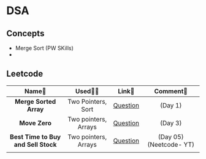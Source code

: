 # DSA

## Concepts
- Merge Sort (PW SKills)
- 

## Leetcode
| **Name🧠** | **Used👨‍💻** | **Link🔗** | **Comment💬** |
|:----------:|:---------------------:|:----------:|:-------------:|
|  **Merge Sorted Array**          |   Two Pointers, Sort                    |   [Question](https://leetcode.com/problems/merge-sorted-array/)         | (Day 1)          |
| **Move Zero**           | Two pointers, Arrays                      | [Question](https://leetcode.com/problems/move-zeroes)           |  (Day 3)               |
|**Best Time to Buy and Sell Stock**            |Two pointers, Arrays                       |[Question](https://leetcode.com/problems/best-time-to-buy-and-sell-stock/description/)            | (Day 05) (Neetcode- YT)             |
|            |                       |            |               |
